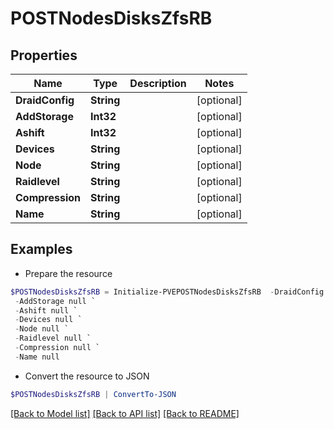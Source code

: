 # POSTNodesDisksZfsRB
## Properties

Name | Type | Description | Notes
------------ | ------------- | ------------- | -------------
**DraidConfig** | **String** |  | [optional] 
**AddStorage** | **Int32** |  | [optional] 
**Ashift** | **Int32** |  | [optional] 
**Devices** | **String** |  | [optional] 
**Node** | **String** |  | [optional] 
**Raidlevel** | **String** |  | [optional] 
**Compression** | **String** |  | [optional] 
**Name** | **String** |  | [optional] 

## Examples

- Prepare the resource
```powershell
$POSTNodesDisksZfsRB = Initialize-PVEPOSTNodesDisksZfsRB  -DraidConfig null `
 -AddStorage null `
 -Ashift null `
 -Devices null `
 -Node null `
 -Raidlevel null `
 -Compression null `
 -Name null
```

- Convert the resource to JSON
```powershell
$POSTNodesDisksZfsRB | ConvertTo-JSON
```

[[Back to Model list]](../README.md#documentation-for-models) [[Back to API list]](../README.md#documentation-for-api-endpoints) [[Back to README]](../README.md)

